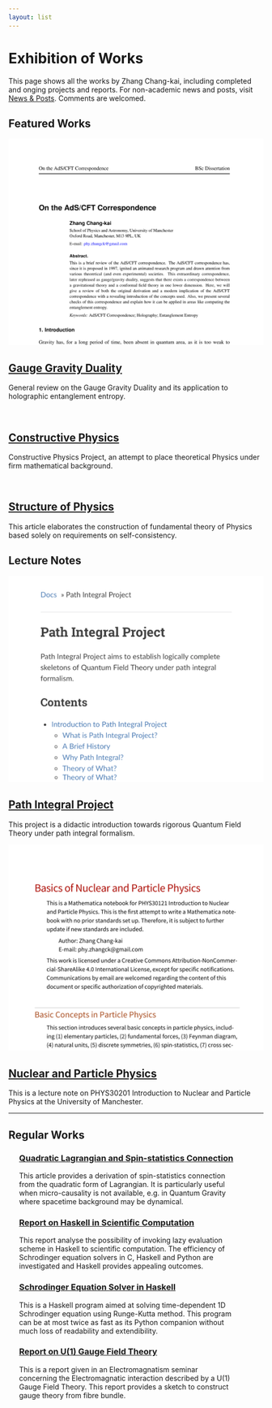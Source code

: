 ```yaml
---
layout: list
---
```


# Exhibition of Works

<div class="top">
<p> This page shows all the works by Zhang Chang-kai, including completed and onging projects and reports. For non-academic news and posts, visit <a href="Blog">News & Posts</a>. Comments are welcomed.</p>
</div>

## Featured Works

<div class="row">

  <!-- Gauge Gravity Duality -->
  <div class="row">
  <article class="6u 12u$(xsmall) work-item">
    <a href="Gauge-Gravity-Duality" class="image fit thumb"><img src="images/Gauge_Gravity.png" alt="" /></a>
  </article>
  <article class="6u 12u$(xsmall) illustration" style="/* margin: 13px 0 */">
    <span>
    <a href="Gauge-Gravity-Duality"><h2>Gauge Gravity Duality</h2></a>
    <p style="font-size: 1em">General review on the Gauge Gravity Duality and its application to holographic entanglement entropy.</p>
    </span>
  </article>
  </div>

  <!-- Constructive Physics -->
  <div class="row">
  <article class="6u 12u$(xsmall) work-item">
    <a href="Constructive-Physics" class="image fit thumb"><img src="images/ConsPhysPro.png" alt="" /></a>
  </article>
  <article class="6u 12u$(xsmall) illustration" style="/* margin: 13px 0 */">
    <a href="Constructive-Physics"><h2>Constructive Physics</h2></a>
    <p style="font-size: 1em">Constructive Physics Project, an attempt to place theoretical Physics under firm mathematical background.</p>
  </article>
  </div>

  <!-- Structure of Physics -->
  <div class="row">
  <article class="6u 12u$(xsmall) work-item">
    <a href="Structure-of-Physics" class="image fit thumb"><img src="images/Structure_of_Physics.png" alt="" /></a>
  </article>
  <article class="6u 12u$(xsmall) illustration" style="/* margin: 13px 0 */">
    <a href="Structure-of-Physics"><h2>Structure of Physics</h2></a>
    <p style="font-size: 1em">This article elaborates the construction of fundamental theory of Physics based solely on requirements on self-consistency.</p>
  </article>
  </div>
</div>


## Lecture Notes

<div class="row">

  <!-- Path Integral Project -->
  <div class="row">
  <article class="6u 12u$(xsmall) work-item">
    <a href="Path-Integral-Project" class="image fit thumb"><img src="images/Path_Integral.png" alt="" /></a>
  </article>
  <article class="6u 12u$(xsmall) illustration" style="/* margin: 13px 0 */">
    <span>
    <a href="Path-Integral-Project"><h2>Path Integral Project</h2></a>
    <p style="font-size: 1em">This project is a didactic introduction towards rigorous Quantum Field Theory under path integral formalism.</p>
    </span>
  </article>
  </div>

<!-- Path Integral Project -->
  <div class="row">
  <article class="6u 12u$(xsmall) work-item">
    <a href="Nuclear-and-Particle-Physics" class="image fit thumb"><img src="images/NucParPhys.png" alt="" /></a>
  </article>
  <article class="6u 12u$(xsmall) illustration" style="/* margin: 13px 0 */">
    <span>
    <a href="Nuclear-and-Particle-Physics"><h2>Nuclear and Particle Physics</h2></a>
    <p style="font-size: 1em">This is a lecture note on PHYS30201 Introduction to Nuclear and Particle Physics at the University of Manchester.</p>
    </span>
  </article>
  </div>


  <!-- Universal Mathematics System -->
<!--
  <div class="row">
  <article class="6u 12u$(xsmall) work-item">
    <a href="Universal-Mathematics-System" class="image fit thumb"><img src="images/UnivMathSys.png" alt="" /></a>
  </article>
  <article class="6u 12u$(xsmall) illustration" style="/* margin: 13px 0 */">
    <span>
    <a href="Universal-Mathematics-System"><h2>Universal Maths System</h2></a>
    <p style="font-size: 1em">This project is an attempt to formulate and recognize abstract mathemtical theories through computer language.</p>
    </span>
  </article>
  </div>
-->

</div>

-----------------------------------

## Regular Works

<div class="row">

  <!-- Quadratic Lagrangian and Spin-statistics Connection -->
  <div class="row">
  <article class="6u 12u$(xsmall) work-item" style="margin: 0 0 0 1.5em; width: 85%">
    <span>
    <a href="https://dx.doi.org/10.13140/RG.2.2.28302.87367">
      <h3>Quadratic Lagrangian and Spin-statistics Connection</h3></a>
    <p style="font-size: 1em">This article provides a derivation of spin-statistics connection from the quadratic form of Lagrangian. It is particularly useful when micro-causality is not available, e.g. in Quantum Gravity where spacetime background may be dynamical.</p>
    </span>
  </article>
  </div>

  <!-- Report on Scientific Haskell -->
  <div class="row">
  <article class="6u 12u$(xsmall) work-item" style="margin: 0 0 0 1.5em; width: 85%">
    <span>
    <a href="https://github.com/Phy-David-Zhang/Scientific-Haskell">
      <h3>Report on Haskell in Scientific Computation</h3></a>
    <p style="font-size: 1em">This report analyse the possibility of invoking lazy evaluation scheme in Haskell to scientific computation. The efficiency of Schrodinger equation solvers in C, Haskell and Python are investigated and Haskell provides appealing outcomes.</p>
    </span>
  </article>
  </div>

  <!-- Schrodinger Equation Solver -->
  <div class="row">
  <article class="6u 12u$(xsmall) work-item" style="margin: 0 0 0 1.5em; width: 85%">
    <span>
    <a href="https://github.com/Phy-David-Zhang/SchdgerEq">
      <h3>Schrodinger Equation Solver in Haskell</h3></a>
    <p style="font-size: 1em">This is a Haskell program aimed at solving time-dependent 1D Schrodinger equation using Runge-Kutta method. This program can be at most twice as fast as its Python companion without much loss of readability and extendibility.</p>
    </span>
  </article>
  </div>

  <!-- Report on U(1) Gauge Field Theory -->
  <div class="row">
  <article class="6u 12u$(xsmall) work-item" style="margin: 0 0 0 1.5em; width: 85%">
    <span>
    <a href="{{ site.url }}/assets/IntroGauge.pdf">
      <h3>Report on U(1) Gauge Field Theory</h3></a>
    <p style="font-size: 1em">This is a report given in an Electromagnatism seminar concerning the Electromagnatic interaction described by a U(1) Gauge Field Theory. This report provides a sketch to construct gauge theory from fibre bundle.</p>
    </span>
  </article>
  </div>

</div>